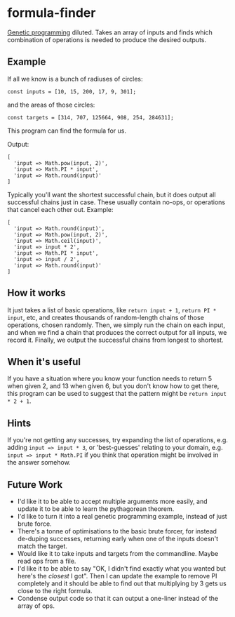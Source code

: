 # formula-finder
[Genetic programming](https://en.wikipedia.org/wiki/Genetic_programming) diluted. Takes an array of inputs and finds which combination of operations is needed to produce the desired outputs.

## Example

If all we know is a bunch of radiuses of circles:

`const inputs = [10, 15, 200, 17, 9, 301];`

and the areas of those circles:

`const targets = [314, 707, 125664, 908, 254, 284631];`

This program can find the formula for us.

Output:

```
[
  'input => Math.pow(input, 2)',
  'input => Math.PI * input',
  'input => Math.round(input)'
]
```

Typically you'll want the shortest successful chain, but it does output all successful chains just in case. These usually contain no-ops, or operations that cancel each other out. Example:

```
[
  'input => Math.round(input)',
  'input => Math.pow(input, 2)',
  'input => Math.ceil(input)',
  'input => input * 2',
  'input => Math.PI * input',
  'input => input / 2',
  'input => Math.round(input)'
]
```

## How it works

It just takes a list of basic operations, like `return input + 1`, `return PI * input`, etc, and creates thousands of random-length chains of those operations, chosen randomly.
Then, we simply run the chain on each input, and when we find a chain that produces the correct output for all inputs, we record it.
Finally, we output the successful chains from longest to shortest.

## When it's useful

If you have a situation where you know your function needs to return 5 when given 2, and 13 when given 6, but you don't know how to get there, this program can be used to suggest that the pattern might be `return input * 2 + 1`.

## Hints

If you're not getting any successes, try expanding the list of operations, e.g. adding `input => input * 3`, or 'best-guesses' relating to your domain, e.g. `input => input * Math.PI` if you think that operation might be involved in the answer somehow.

## Future Work

* I'd like it to be able to accept multiple arguments more easily, and update it to be able to learn the pythagorean theorem.
* I'd like to turn it into a real genetic programming example, instead of just brute force.
* There's a tonne of optimisations to the basic brute forcer, for instead de-duping successes, returning early when one of the inputs doesn't match the target.
* Would like it to take inputs and targets from the commandline. Maybe read ops from a file.
* I'd like it to be able to say "OK, I didn't find exactly what you wanted but here's the *closest* I got". Then I can update the example to remove PI completely and it should be able to find out that multiplying by 3 gets us close to the right formula.
* Condense output code so that it can output a one-liner instead of the array of ops.